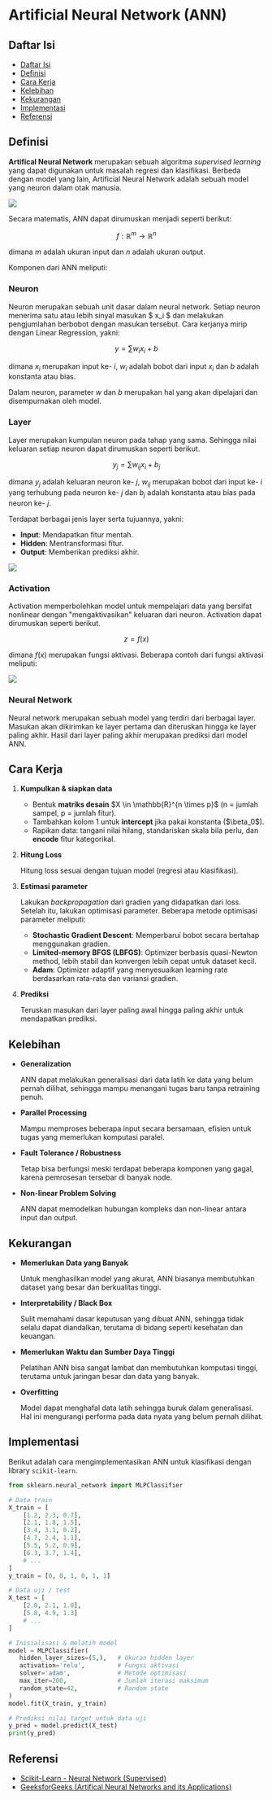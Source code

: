 # Artificial Neural Network (ANN)

## Daftar Isi

- [Daftar Isi](#daftar-isi)
- [Definisi](#definisi)
- [Cara Kerja](#cara-kerja)
- [Kelebihan](#kelebihan)
- [Kekurangan](#kekurangan)
- [Implementasi](#implementasi)
- [Referensi](#referensi)

## Definisi

**Artifical Neural Network** merupakan sebuah algoritma _supervised learning_ yang dapat digunakan untuk masalah regresi dan klasifikasi. Berbeda dengan model yang lain, Artificial Neural Network adalah sebuah model yang neuron dalam otak manusia.

<img src="https://media.geeksforgeeks.org/wp-content/uploads/20230410104038/Artificial-Neural-Networks.webp" />

Secara matematis, ANN dapat dirumuskan menjadi seperti berikut:

$$ f : \mathbb{R}^m \to \mathbb{R}^n $$

dimana $m$ adalah ukuran input dan $n$ adalah ukuran output.

Komponen dari ANN meliputi:

### Neuron 

Neuron merupakan sebuah unit dasar dalam neural network. Setiap neuron menerima satu atau lebih sinyal masukan $ x_i $ dan melakukan pengjumlahan berbobot dengan masukan tersebut. Cara kerjanya mirip dengan Linear Regression, yakni:

$$ y = \sum w_i x_i + b $$

dimana $x_i$ merupakan input ke- $i$, $w_i$ adalah bobot dari input $x_i$ dan $b$ adalah konstanta atau bias.

Dalam neuron, parameter $w$ dan $b$ merupakan hal yang akan dipelajari dan disempurnakan oleh model.

### Layer 

Layer merupakan kumpulan neuron pada tahap yang sama. Sehingga nilai keluaran setiap neuron dapat dirumuskan seperti berikut.

$$ y_j = \sum w_{ ij } x_i + b_j $$

dimana $y_j$ adalah keluaran neuron ke- $j$, $w_{ ij }$ merupakan bobot dari input ke- $i$ yang terhubung pada neuron ke- $j$ dan $b_j$ adalah konstanta atau bias pada neuron ke- $j$.

Terdapat berbagai jenis layer serta tujuannya, yakni:

- **Input**: Mendapatkan fitur mentah.
- **Hidden**: Mentransformasi fitur.
- **Output**: Memberikan prediksi akhir.

<img src="https://media.geeksforgeeks.org/wp-content/uploads/20240601001059/FNN.jpg" />

### Activation

Activation memperbolehkan model untuk mempelajari data yang bersifat nonlinear dengan "mengaktivasikan" keluaran dari neuron. Activation dapat dirumuskan seperti berikut.

$$ z = f(x) $$

dimana $f(x)$ merupakan fungsi aktivasi. Beberapa contoh dari fungsi aktivasi meliputi:

<img src="https://tse4.mm.bing.net/th/id/OIP.xIsRsTdRQjtsbr0Jt2rNAwAAAA?rs=1&pid=ImgDetMain&o=7&rm=3" />

### Neural Network 

Neural network merupakan sebuah model yang terdiri dari berbagai layer. Masukan akan dikirimkan ke layer pertama dan diteruskan hingga ke layer paling akhir. Hasil dari layer paling akhir merupakan prediksi dari model ANN.

## Cara Kerja

1. **Kumpulkan & siapkan data**

   * Bentuk **matriks desain** \$X \in \mathbb{R}^{n \times p}\$ (n = jumlah sampel, p = jumlah fitur).
   * Tambahkan kolom 1 untuk **intercept** jika pakai konstanta (\$\beta\_0\$).
   * Rapikan data: tangani nilai hilang, standariskan skala bila perlu, dan **encode** fitur kategorikal.

2. **Hitung Loss**

   Hitung loss sesuai dengan tujuan model (regresi atau klasifikasi).

3. **Estimasi parameter**

   Lakukan _backpropagation_ dari gradien yang didapatkan dari loss. Setelah itu, lakukan optimisasi parameter. Beberapa metode optimisasi parameter meliputi:

   * **Stochastic Gradient Descent**: Memperbarui bobot secara bertahap menggunakan gradien.
   * **Limited-memory BFGS (LBFGS)**: Optimizer berbasis quasi-Newton method, lebih stabil dan konvergen lebih cepat untuk dataset kecil.
   * **Adam**: Optimizer adaptif yang menyesuaikan learning rate berdasarkan rata-rata dan variansi gradien.

4. **Prediksi**

   Teruskan masukan dari layer paling awal hingga paling akhir untuk mendapatkan prediksi.

## Kelebihan
- **Generalization**

   ANN dapat melakukan generalisasi dari data latih ke data yang belum pernah dilihat, sehingga mampu menangani tugas baru tanpa retraining penuh.
   
- **Parallel Processing**

   Mampu memproses beberapa input secara bersamaan, efisien untuk tugas yang memerlukan komputasi paralel.

- **Fault Tolerance / Robustness**

   Tetap bisa berfungsi meski terdapat beberapa komponen yang gagal, karena pemrosesan tersebar di banyak node.

- **Non-linear Problem Solving**

   ANN dapat memodelkan hubungan kompleks dan non-linear antara input dan output.

## Kekurangan
- **Memerlukan Data yang Banyak**
   
   Untuk menghasilkan model yang akurat, ANN biasanya membutuhkan dataset yang besar dan berkualitas tinggi.

- **Interpretability / Black Box**

   Sulit memahami dasar keputusan yang dibuat ANN, sehingga tidak selalu dapat diandalkan, terutama di bidang seperti kesehatan dan keuangan.

- **Memerlukan Waktu dan Sumber Daya Tinggi**

   Pelatihan ANN bisa sangat lambat dan membutuhkan komputasi tinggi, terutama untuk jaringan besar dan data yang banyak.

- **Overfitting**
   
   Model dapat menghafal data latih sehingga buruk dalam generalisasi. Hal ini mengurangi performa pada data nyata yang belum pernah dilihat.


## Implementasi

Berikut adalah cara mengimplementasikan ANN untuk klasifikasi dengan library `scikit-learn`.

```python
from sklearn.neural_network import MLPClassifier

# Data train
X_train = [
    [1.2, 2.3, 0.7],
    [2.1, 1.8, 1.5],
    [3.4, 3.1, 0.2],
    [4.7, 2.4, 1.1],
    [5.5, 5.2, 0.9],
    [6.3, 3.7, 1.4],
    # ...
]
y_train = [0, 0, 1, 0, 1, 1]

# Data uji / test
X_test = [
    [2.0, 2.1, 1.0],
    [5.8, 4.9, 1.3]
    # ...
]

# Inisialisasi & melatih model
model = MLPClassifier(
   hidden_layer_sizes=(5,),   # Ukuran hidden layer
   activation='relu',         # Fungsi aktivasi
   solver='adam',             # Metode optimisasi
   max_iter=200,              # Jumlah iterasi maksimum
   random_state=42,           # Random state
)
model.fit(X_train, y_train)

# Prediksi nilai target untuk data uji
y_pred = model.predict(X_test)
print(y_pred)
```

## Referensi
- [Scikit-Learn - Neural Network (Supervised)](https://scikit-learn.org/stable/modules/neural_networks_supervised.html#neural-networks-supervised)
- [GeeksforGeeks (Artifical Neural Networks and its Applications)](https://www.geeksforgeeks.org/artificial-intelligence/artificial-neural-networks-and-its-applications/)
